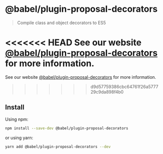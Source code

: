 # @babel/plugin-proposal-decorators

> Compile class and object decorators to ES5

<<<<<<< HEAD
See our website [@babel/plugin-proposal-decorators](https://babeljs.io/docs/en/next/babel-plugin-proposal-decorators.html) for more information.
=======
See our website [@babel/plugin-proposal-decorators](https://babeljs.io/docs/en/babel-plugin-proposal-decorators) for more information.
>>>>>>> d9d57759386cbc64761f26a577729c9da898f4b0

## Install

Using npm:

```sh
npm install --save-dev @babel/plugin-proposal-decorators
```

or using yarn:

```sh
yarn add @babel/plugin-proposal-decorators --dev
```
